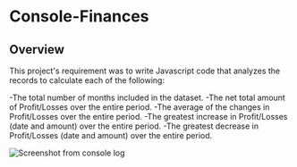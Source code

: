 # Console-Finances


## Overview

This project's requirement was to write Javascript code that analyzes the records to calculate each of the following:

-The total number of months included in the dataset.
-The net total amount of Profit/Losses over the entire period.
-The average of the changes in Profit/Losses over the entire period.
-The greatest increase in Profit/Losses (date and amount) over the entire period.
-The greatest decrease in Profit/Losses (date and amount) over the entire period.

![Screenshot from console log](./.images/Console-log.png)
